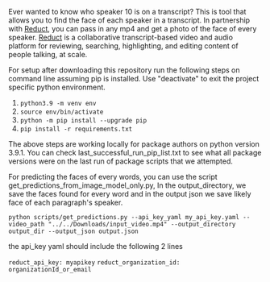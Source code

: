 Ever wanted to know who speaker 10 is on a transcript? This is tool that allows you to find the face of each speaker in a transcript. In partnership with [Reduct](https://reduct.video), you can pass in any mp4 and get a photo of the face of every speaker. [Reduct](https://reduct.video) is a collaborative transcript-based video and audio platform for reviewing, searching, highlighting, and editing content of people talking, at scale.

For setup after downloading this repository run the following steps on command line assuming pip is installed. Use "deactivate" to exit the project specific python environment.
1. `python3.9 -m venv env`
2. `source env/bin/activate`
3. `python -m pip install --upgrade pip`
4. `pip install -r requirements.txt`

The above steps are working locally for package authors on python version 3.9.1. You can check last_successful_run_pip_list.txt to see what all package versions were on the last run of package scripts that we attempted.

For predicting the faces of every words, you can use the script get_predictions_from_image_model_only.py,  In the output_directory, we save the faces found for every word and in the output json we save likely face of each paragraph's speaker.

`python scripts/get_predictions.py --api_key_yaml my_api_key.yaml --video_path "../../Downloads/input_video.mp4" --output_directory output_dir --output_json output.json`

the api_key yaml should include the following 2 lines

`reduct_api_key: myapikey`
`reduct_organization_id: organizationId_or_email`